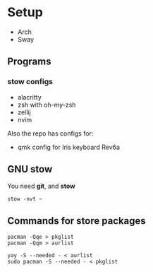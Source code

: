 # Setup

- Arch
- Sway

## Programs

### stow configs

- alacritty
- zsh with oh-my-zsh
- zellij
- nvim

Also the repo has configs for:

- qmk config for Iris keyboard Rev6a

## GNU stow

You need **git**, and **stow**

```shell
stow -nvt ~
```

## Commands for store packages

```shell
pacman -Qqe > pkglist
pacman -Qqm > aurlist
```

```shell
yay -S --needed - < aurlist
sudo pacman -S --needed - < pkglist
```
